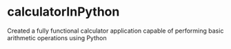 # calculatorInPython
Created a fully functional calculator application capable of performing basic arithmetic operations using Python
